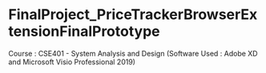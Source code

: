 # FinalProject_PriceTrackerBrowserExtensionFinalPrototype
Course : CSE401 - System Analysis and Design (Software Used : Adobe XD and Microsoft Visio Professional 2019)
